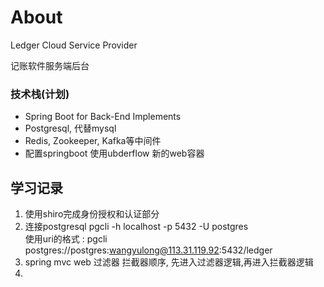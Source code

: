 
# About 

Ledger Cloud Service Provider  

记账软件服务端后台  


### 技术栈(计划) 

- Spring Boot for Back-End Implements  
- Postgresql, 代替mysql  
- Redis, Zookeeper, Kafka等中间件  
- 配置springboot 使用ubderflow 新的web容器  

## 学习记录  

1. 使用shiro完成身份授权和认证部分  
2. 连接postgresql pgcli -h localhost -p 5432 -U postgres  
使用uri的格式 : pgcli postgres://postgres:wangyulong@113.31.119.92:5432/ledger  
3. spring mvc web 过滤器 拦截器顺序, 先进入过滤器逻辑,再进入拦截器逻辑 
4. 



